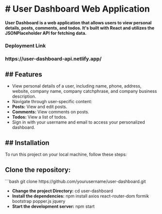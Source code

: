 <h1># User Dashboard Web Application</h1>

<h4>User Dashboard is a web application that allows users to view personal details, posts, comments, and todos. It's built with React and utilizes the JSONPlaceholder API for fetching data.</h4>
<h3>Deployment Link</h3> <h3> https://user-dashboard-api.netlify.app/</h3>
<h2>## Features</h2>
<ul>
<li> View personal details of a user, including name, phone, address, website, company name, company catchphrase, and company business description.</li>
<li>Navigate through user-specific content:</li>
  <li> <strong>Posts:</strong> View and edit posts.</li>
 <li> <strong>Comments:</strong> View comments on posts.</li>
  <li> <strong>Todos:</strong> View a list of todos.</li>
<li> Sign in with your username and email to access your personalized dashboard.</li>
</ul>
<h2>## Installation</h2>

To run this project on your local machine, follow these steps:

<h2>Clone the repository:</h2> 
   ```bash
   git clone https://github.com/yourusername/user-dashboard.git
</br>
  <ul>
  <li> <strong>Change the project Directory:</strong> cd user-dashboard</li>
   <li><strong>Install the dependencies:</strong> npm install axios react-router-dom formik bootstrap popper.js jquery</li>
   <li><strong>Start the development server:</strong> npm start</li>
</ul>
